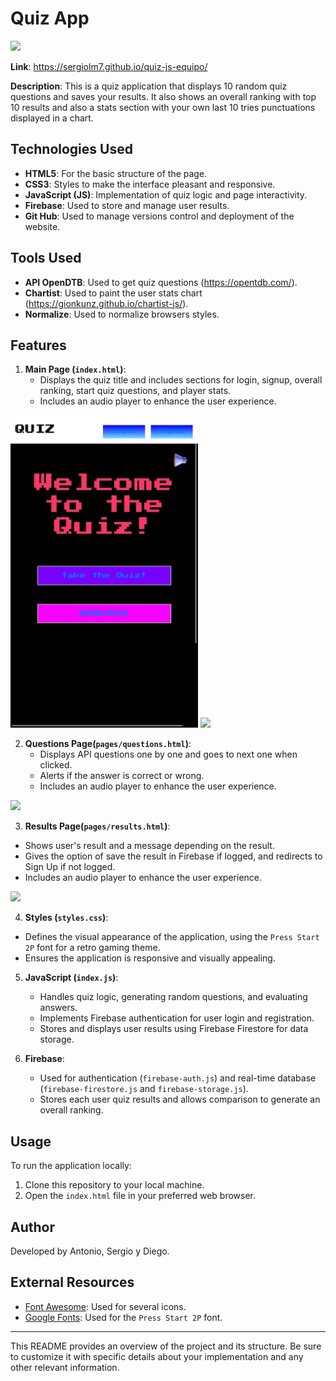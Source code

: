# Quiz App
<a href="https://sergiolm7.github.io/quiz-js-equipo/" target="_blank"> <img src="./assets/images/banner-quiz.jpg"/></a> 

**Link**: https://sergiolm7.github.io/quiz-js-equipo/

**Description**: This is a quiz application that displays 10 random quiz questions and saves your results. It also shows an overall ranking with top 10 results and also a stats section with your own last 10 tries punctuations displayed in a chart.

## Technologies Used

- **HTML5**: For the basic structure of the page.
- **CSS3**: Styles to make the interface pleasant and responsive.
- **JavaScript (JS)**: Implementation of quiz logic and page interactivity.
- **Firebase**: Used to store and manage user results.
- **Git Hub**: Used to manage versions control and deployment of the website.

## Tools Used

- **API OpenDTB**: Used to get quiz questions (https://opentdb.com/).
- **Chartist**: Used to paint the user stats chart (https://gionkunz.github.io/chartist-js/).
- **Normalize**: Used to normalize browsers styles.

## Features

1. **Main Page (`index.html`)**:
   - Displays the quiz title and includes sections for login, signup, overall ranking, start quiz questions, and player stats.
   - Includes an audio player to enhance the user experience.
<img src="./assets/images/home.jpeg" width=300px; height=500px;/>
<img src="./assets/images/ranking.jpeg width=300px; height=500px;"/>

2. **Questions Page(`pages/questions.html`)**:
   - Displays API questions one by one and goes to next one when clicked.
   - Alerts if the answer is correct or wrong.
   - Includes an audio player to enhance the user experience.
<img src="./assets/images/questions.jpeg width=300px; height=500px;"/>

3.  **Results Page(`pages/results.html`)**:
   - Shows user's result and a message depending on the result.
   - Gives the option of save the result in Firebase if logged, and redirects to Sign Up if not logged.
   - Includes an audio player to enhance the user experience.
<img src="./assets/images/charts.jpeg width=300px; height=500px;"/>

4.   **Styles (`styles.css`)**:
   - Defines the visual appearance of the application, using the `Press Start 2P` font for a retro gaming theme.
   - Ensures the application is responsive and visually appealing.

5. **JavaScript (`index.js`)**:
   - Handles quiz logic, generating random questions, and evaluating answers.
   - Implements Firebase authentication for user login and registration.
   - Stores and displays user results using Firebase Firestore for data storage.

6. **Firebase**:
   - Used for authentication (`firebase-auth.js`) and real-time database (`firebase-firestore.js` and `firebase-storage.js`).
   - Stores each user quiz results and allows comparison to generate an overall ranking.

## Usage

To run the application locally:
1. Clone this repository to your local machine.
2. Open the `index.html` file in your preferred web browser.

## Author

Developed by Antonio, Sergio y Diego.

## External Resources
- [Font Awesome](https://fontawesome.com): Used for several icons.
- [Google Fonts](https://fonts.google.com): Used for the `Press Start 2P` font.

---

This README provides an overview of the project and its structure. Be sure to customize it with specific details about your implementation and any other relevant information.
